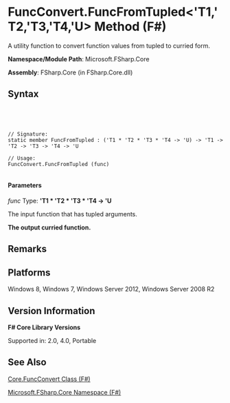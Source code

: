 # FuncConvert.FuncFromTupled<'T1,'T2,'T3,'T4,'U> Method (F#)

A utility function to convert function values from tupled to curried form.

**Namespace/Module Path**: Microsoft.FSharp.Core

**Assembly**: FSharp.Core (in FSharp.Core.dll)


## Syntax



```




// Signature:
static member FuncFromTupled : ('T1 * 'T2 * 'T3 * 'T4 -> 'U) -> 'T1 -> 'T2 -> 'T3 -> 'T4 -> 'U

// Usage:
FuncConvert.FuncFromTupled (func)


```





#### Parameters
*func*
Type: **'T1 &#42; 'T2 &#42; 'T3 &#42; 'T4 -&gt; 'U**


The input function that has tupled arguments.



**The output curried function.**
## Remarks

## Platforms
Windows 8, Windows 7, Windows Server 2012, Windows Server 2008 R2


## Version Information
**F# Core Library Versions**

Supported in: 2.0, 4.0, Portable




## See Also
[Core.FuncConvert Class &#40;F&#35;&#41;](Core.FuncConvert-Class-%5BFSharp%5D.md)

[Microsoft.FSharp.Core Namespace &#40;F&#35;&#41;](Microsoft.FSharp.Core-Namespace-%5BFSharp%5D.md)

